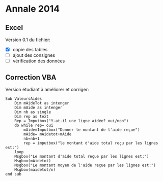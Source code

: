# Annale 2014

## Excel

Version 0.1 du fichier: 

* [x] copie des tables
* [ ] ajout des consignes
* [ ] vérification des données

## Correction VBA
Version étudiant à améliorer et corriger:

	Sub ValeursAides
		Dim mAideTot as intenger
		Dim mAide as intenger
		Dim nb as single
		Dim rep as text
		Rep = Imputbox("Y-at-il une ligne aidée? oui/non")
		do while rep= oui
			mAide=Imputbox("Donner le montant de l'aide reçue")
			mAide= mAidetot+mAide
			nb=nb+1
			rep = imputbox("le montant d'aide total reçu par les lignes est:")
		loop
		Msgbox("Le montant d'aide total reçue par les lignes est:")
		Msgbox(mAidetot)
		Msgbox("Le montant moyen de l'aide reçue par les lignes est:")
		Msgbox(maidetot/n)
	end sub